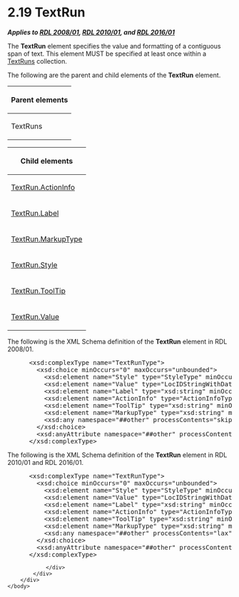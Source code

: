 <html dir="LTR" xmlns:mshelp="http://msdn.microsoft.com/mshelp" xmlns:ddue="http://ddue.schemas.microsoft.com/authoring/2003/5" xmlns:xlink="http://www.w3.org/1999/xlink" xmlns:tool="http://www.microsoft.com/tooltip">
    <head>
        <meta http-equiv="Content-Type" content="text/html; CHARSET=utf-8"></meta>
        <meta name="save" content="history"></meta>
        <title>2.19 TextRun</title>
        <xml>
            <mshelp:toctitle title="2.19 TextRun"></mshelp:toctitle>
            <mshelp:rltitle title="[MS-RDL]: TextRun"></mshelp:rltitle>
            <mshelp:keyword index="A" term="90623d67-443b-4480-9869-e03277a6223a"></mshelp:keyword>
            <mshelp:attr name="DCSext.ContentType" value="open specification"></mshelp:attr>
            <mshelp:attr name="AssetID" value="90623d67-443b-4480-9869-e03277a6223a"></mshelp:attr>
            <mshelp:attr name="TopicType" value="kbRef"></mshelp:attr>
            <mshelp:attr name="DCSext.Title" value="[MS-RDL]: TextRun" />
        </xml>
    </head>
    <body>
        <div id="header">
            <h1 class="heading">2.19 TextRun</h1>
        </div>
        <div id="mainSection">
            <div id="mainBody">
                <div id="allHistory" class="saveHistory"></div>
                <div id="sectionSection0" class="section" name="collapseableSection">
                    

<p><b><i>Applies to </i></b><a href="1e855f94-4617-47e4-b89e-0856c6cb420f.md"><b><i>RDL 2008/01</i></b></a><b><i>,
</i></b><a href="3428e690-a348-4ec7-8a6a-8efb42d2cdee.md"><b><i>RDL 2010/01</i></b></a><b><i>,
and </i></b><a href="52ce3983-2bfc-4e72-9359-42aaf5fe4509.md"><b><i>RDL 2016/01</i></b></a></p>

<p>The <b>TextRun</b> element specifies the value and
formatting of a contiguous span of text. This element MUST be specified at
least once within a <a href="0423ff2e-2e36-436b-9180-3c36e6f89c79.md">TextRuns</a>
collection. </p>

<p>The following are the parent and child elements of the <b>TextRun</b>
element.</p>

<table>
 <thead>
  <tr>
   <th>
   <p>Parent elements</p>
   </th>
  </tr>
 </thead>
 <tr>
  <td>
  <p>TextRuns</p>
  </td>
 </tr>
</table>

<p> </p>

<table>
 <thead>
  <tr>
   <th>
   <p>Child elements</p>
   </th>
  </tr>
 </thead>
 <tr>
  <td>
  <p><a href="665bbc27-cfd5-4283-9d23-fc836a26ec25.md">TextRun.ActionInfo</a></p>
  </td>
 </tr>
 <tr>
  <td>
  <p><a href="e6445550-85cb-47b9-88aa-ea0b0969d6f6.md">TextRun.Label</a></p>
  </td>
 </tr>
 <tr>
  <td>
  <p><a href="da07042e-ad85-4bfe-a730-8e713be5ac11.md">TextRun.MarkupType</a></p>
  </td>
 </tr>
 <tr>
  <td>
  <p><a href="1ee74245-2095-4cc3-86c5-811ed623ffc5.md">TextRun.Style</a></p>
  </td>
 </tr>
 <tr>
  <td>
  <p><a href="68060972-51e3-4aee-b1e9-2fec27f39e5d.md">TextRun.ToolTip</a></p>
  </td>
 </tr>
 <tr>
  <td>
  <p><a href="99982bda-2dd1-4626-b8ef-da888d95f4ff.md">TextRun.Value</a></p>
  </td>
 </tr>
</table>

<p>The following is the XML Schema definition of the <b>TextRun</b>
element in RDL 2008/01<span>.</span></p>

<dl>
<dd>
<div><pre> &lt;xsd:complexType name=&quot;TextRunType&quot;&gt;
   &lt;xsd:choice minOccurs=&quot;0&quot; maxOccurs=&quot;unbounded&quot;&gt;
     &lt;xsd:element name=&quot;Style&quot; type=&quot;StyleType&quot; minOccurs=&quot;0&quot; /&gt;
     &lt;xsd:element name=&quot;Value&quot; type=&quot;LocIDStringWithDataTypeAttribute&quot; minOccurs=&quot;1&quot; /&gt;
     &lt;xsd:element name=&quot;Label&quot; type=&quot;xsd:string&quot; minOccurs=&quot;0&quot; /&gt;
     &lt;xsd:element name=&quot;ActionInfo&quot; type=&quot;ActionInfoType&quot; minOccurs=&quot;0&quot; /&gt;
     &lt;xsd:element name=&quot;ToolTip&quot; type=&quot;xsd:string&quot; minOccurs=&quot;0&quot; /&gt;
     &lt;xsd:element name=&quot;MarkupType&quot; type=&quot;xsd:string&quot; minOccurs=&quot;0&quot; /&gt;
     &lt;xsd:any namespace=&quot;##other&quot; processContents=&quot;skip&quot; /&gt;
   &lt;/xsd:choice&gt;
   &lt;xsd:anyAttribute namespace=&quot;##other&quot; processContents=&quot;skip&quot; /&gt;
 &lt;/xsd:complexType&gt;
</pre></div>
</dd></dl>

<p>The following is the XML Schema definition of the <b>TextRun</b>
element in RDL 2010/01<span> </span>and
RDL 2016/01.</p>

<dl>
<dd>
<div><pre> &lt;xsd:complexType name=&quot;TextRunType&quot;&gt;
   &lt;xsd:choice minOccurs=&quot;0&quot; maxOccurs=&quot;unbounded&quot;&gt;
     &lt;xsd:element name=&quot;Style&quot; type=&quot;StyleType&quot; minOccurs=&quot;0&quot; /&gt;
     &lt;xsd:element name=&quot;Value&quot; type=&quot;LocIDStringWithDataTypeAttribute&quot; minOccurs=&quot;1&quot; /&gt;
     &lt;xsd:element name=&quot;Label&quot; type=&quot;xsd:string&quot; minOccurs=&quot;0&quot; /&gt;
     &lt;xsd:element name=&quot;ActionInfo&quot; type=&quot;ActionInfoType&quot; minOccurs=&quot;0&quot; /&gt;
     &lt;xsd:element name=&quot;ToolTip&quot; type=&quot;xsd:string&quot; minOccurs=&quot;0&quot; /&gt;
     &lt;xsd:element name=&quot;MarkupType&quot; type=&quot;xsd:string&quot; minOccurs=&quot;0&quot; /&gt;
     &lt;xsd:any namespace=&quot;##other&quot; processContents=&quot;lax&quot; /&gt;
   &lt;/xsd:choice&gt;
   &lt;xsd:anyAttribute namespace=&quot;##other&quot; processContents=&quot;lax&quot; /&gt;
 &lt;/xsd:complexType&gt;
</pre></div>
</dd></dl>


                </div>
            </div>
        </div>
    </body>
</html>